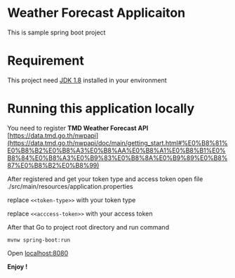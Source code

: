 # Weather Forecast Applicaiton
This is sample spring boot project

# Requirement
This project need [JDK 1.8](http://www.oracle.com/technetwork/java/javase/downloads/jdk8-downloads-2133151.html) installed in your environment



# Running this application locally
You need to register **TMD Weather Forecast API**
[https://data.tmd.go.th/nwpapi](https://data.tmd.go.th/nwpapi/doc/main/getting_start.html#%E0%B8%81%E0%B8%B2%E0%B8%A3%E0%B8%AA%E0%B8%A1%E0%B8%B1%E0%B8%84%E0%B8%A3%E0%B9%83%E0%B8%8A%E0%B9%89%E0%B8%87%E0%B8%B2%E0%B8%99)

After registered and get your token type and access token
open file ./src/main/resources/application.properties

replace `<<token-type>>` with your token type

replace `<<acccess-token>>` with your access token



After that Go to project root directory and run command
```shell
mvnw spring-boot:run
```

Open [localhost:8080](http://localhost:8080)

**Enjoy !**

